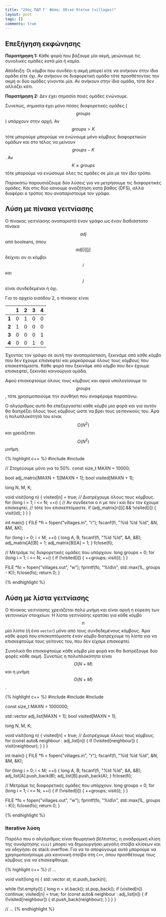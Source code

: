 ```yaml
---
title: "29ος ΠΔΠ Γ' Φάση: Οδικό δίκτυο (villages)"
layout: post
tags: []
comments: true
---
```


## Επεξήγηση εκφώνησης
**Παρατήρηση 1:** Κάθε φορά που βάζουμε μία ακμή, μειώνουμε τις συνολικές ομάδες κατά μία ή καμία.

*Απόδειξη:* Οι κόμβοι που συνδέει η ακμή μπορεί είτε να ανήκουν στην ίδια ομάδα είτε όχι. Αν ανήκουν σε διαφορετική ομάδα τότε προσθέτοντας την ακμή οι δύο ομάδες γίνονται μία. Αν ανήκουν στην ίδια ομάδα, τότε δεν αλλάζει κάτι.

**Παρατήρηση 2:** Δεν έχει σημασία ποιες ομάδες ενώνουμε.

Συνεπώς, σημασία έχει μόνο πόσες διαφορετικές ομάδες ($$\mathit{groups}$$) υπάρχουν στην αρχή. Αν $$\mathit{groups} > Κ$$ τότε μπορούμε μπορούμε να ενώνουμε μόνο κόμβους διαφορετικών ομάδων και στο τέλος να μείνουν $$\mathit{groups} - K$$. Αν $$K \geq \mathit{groups}$$ τότε μπορούμε να ενώσουμε όλες τις ομάδες σε μία με τον ίδιο τρόπο.

Παρακάτω παρουσιάζουμε δύο λύσεις για να μετρήσουμε τις διαφορετικές ομάδες. Και στις δύο κάνουμε αναζήτηση κατά βάθος (DFS), αλλά διαφέρει ο τρόπος που αναπαριστούμε τον γράφο.

## Λύση με πίνακα γειτνίασης
Ο πίνακας γειτνίασης αναπαριστά έναν γράφο ως έναν δισδιάστατο πίνακα $$\mathit{adj}$$ από booleans, όπου $$\mathit{adj}[i][j]$$ δείχνει αν οι κόμβοι $$i$$ και $$j$$ είναι συνδεδεμένοι ή όχι. 

Για το αρχείο εισόδου 2, ο πίνακας είναι 

 | | 1 | 2 | 3 | 4 
--- | --- | --- | --- | ---
**1** | 0 | 1 | 0 | 0
**2** | 1 | 0 | 0 | 0
**3** | 0 | 0 | 0 | 1
**4** | 0 | 0 | 1 | 0

Έχοντας τον γράφο σε αυτή την αναπαράσταση, ξεκινάμε από κάθε κόμβο που δεν έχουμε επισκεφτεί και μαρκάρουμε όλους τους κόμβους που επισκεπτόμαστε. Κάθε φορά που ξεκινάμε από κόμβο που δεν έχουμε επισκεφτεί, ξεκινάει καινούργια ομάδα.

Αφού επισκεφτούμε όλους τους κόμβους και αφού υπολογίσουμε το $$\mathit{groups}$$, τότε χρησιμοποιούμε την συνθήκη που αναφέραμε παραπάνω.

Ο αλγόριθμος αυτό θα επεξεργαστεί κάθε κόμβο μία φορά και για αυτόν θα διατρέξει όλους τους κόμβους ώστε να βρει τους γειτονικούς του. Άρα η πολυπλοκότητά του είναι $$O(N^2)$$ και χρειάζεται $$O(N^2)$$ μνήμη.

{% highlight c++ %}
#include <algorithm>
#include <cstdio>

// Στοχεύουμε μόνο για το 50%.
const size_t MAXN = 10000;

bool adj_matrix[MAXN + 1][MAXN + 1];
bool visited[MAXN + 1];

long N, M, K;

void visit(long n) {
  visited[n] = true;
  // Διατρέχουμε όλους τους κόμβους.
  for (long i = 1; i <= N; ++i) {
    // Αν συνδέεται ο n με τον i και δεν τον έχουμε επισκεφτεί,
    // τότε τον επισκεπτόμαστε.
    if (adj_matrix[n][i] && !visited[i]) {
      visit(id);
    }
  }
}

int main() {
  FILE *fi = fopen("villages.in", "r");
  fscanf(fi, "%ld %ld %ld", &N, &M, &K);
  
  for (long i = 0; i < M; ++i) {
    long A, B;
    fscanf(fi, "%ld %ld", &A, &B);
    adj_matrix[A][B] = 1;
    adj_matrix[B][A] = 1;
  }
  fclose(fi);
  
  // Μετράμε τις διαφορετικές ομάδες που υπάρχουν.
  long groups = 0;
  for (long i = 1; i <= N; ++i) {
    if (!visited[i]) {
      ++groups;
      visit(i);
    }
  }
  
  FILE *fo = fopen("villages.out", "w");
  fprintf(fo, "%ld\n", std::max(1L, groups - K));
  fclose(fo);
  return 0;
}

{% endhighlight %}


## Λύση με λίστα γειτνίασης

Ο πίνακας γειτνίασης χρειάζεται πολύ μνήμη και είναι αργή η εύρεση των γειτονικών στοιχείων. Η λίστα γειτνίασης κρατάει για κάθε κόμβο $$n$$ μία λίστα (ή ένα ``vector``) μόνο από τους συνδεδεμένους κόμβους. Άρα κάθε φορά που επισκεπτόμαστε έναν κόμβο διατρέχουμε τη λίστα για να επισκεφτούμε τους γείτονες του, που δεν είχαμε επισκεφτεί.

Συνολικά θα επισκεφτούμε κάθε κόμβο μία φορά και θα διατρέξουμε δύο φορές κάθε ακμή. Συνεπώς η πολυπλοκότητα είναι $$O(N + M)$$ και η μνήμη $$O(N+M)$$.

{% highlight c++ %}
#include <algorithm>
#include <cstdio>
#include <vector>

const size_t MAXN = 1000000;

std::vector<long> adj_list[MAXN + 1];
bool visited[MAXN + 1];

long N, M, K;
 
void visit(long n) {
  visited[n] = true;
  // Διατρέχουμε όλους τους κόμβους.
  for (const auto& neighbour : adj_list[n]) {
    if (!visited[neighbour]) {
      visit(neighbour);
    }
  }
}

int main() {
  FILE *fi = fopen("villages.in", "r");
  fscanf(fi, "%ld %ld %ld", &N, &M, &K);
  
  for (long i = 0; i < M; ++i) {
    long A, B;
    fscanf(fi, "%ld %ld", &A, &B);
    adj_list[A].push_back(B);
    adj_list[B].push_back(A);
  }
  fclose(fi);
  
  // Μετράμε τις διαφορετικές ομάδες που υπάρχουν.
  long groups = 0;
  for (long i = 1; i <= N; ++i) {
    if (!visited[i]) {
      ++groups;
      visit(i);
    }
  }

  FILE *fo = fopen("villages.out", "w");
  fprintf(fo, "%ld\n", std::max(1L, groups - K));
  fclose(fo);
  return 0;
}

{% endhighlight %}


### Iterative λύση
Παρόλο που ο αλγόριθμος είναι θεωρητικά βέλτιστος, η αναδρομική κλίση της συνάρτησης ``visit`` μπορεί να δημιουργήσει μεγάλη στοίβα κλίσεων και να οδηγήσει σε stack overflow. Για να το αποφύγουμε αυτό μπορούμε να χρησιμοποιήσουμε μία κανονική στοίβα στη ``C++``, όπου προσθέτουμε τους κόμβους για να επισκεφθούμε.

{% highlight c++ %}
// ...

void visit(long n) {
  std::vector<long> st;
  st.push_back(n);
  
  while (!st.empty()) {
    long n = st.back();
    st.pop_back();
    if (visited[n]) continue;
    visited[n] = true;
    for (const auto& neighbour : adj_list[n]) {
      if (!visited[neighbour]) {
        st.push_back(neighbour);
      }
    }
  }
}

// ...
{% endhighlight %}

